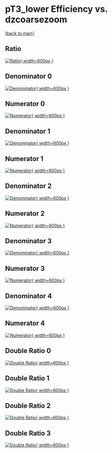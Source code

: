 # pT3_lower Efficiency vs. dzcoarsezoom

[[back to main](./)]



## Ratio

[![Ratio](../mtv/var/pT3_lower_vtr_321_1_eff_dzcoarsezoom.png){ width=600px }](../mtv/var/pT3_lower_vtr_321_1_eff_dzcoarsezoom.pdf)

## Denominator 0

[![Denominator](../mtv/den/pT3_lower_vtr_321_1_eff_dzcoarsezoom_den0.png){ width=600px }](../mtv/den/pT3_lower_vtr_321_1_eff_dzcoarsezoom_den0.pdf)

## Numerator 0

[![Numerator](../mtv/num/pT3_lower_vtr_321_1_eff_dzcoarsezoom_num0.png){ width=600px }](../mtv/num/pT3_lower_vtr_321_1_eff_dzcoarsezoom_num0.pdf)

## Denominator 1

[![Denominator](../mtv/den/pT3_lower_vtr_321_1_eff_dzcoarsezoom_den1.png){ width=600px }](../mtv/den/pT3_lower_vtr_321_1_eff_dzcoarsezoom_den1.pdf)

## Numerator 1

[![Numerator](../mtv/num/pT3_lower_vtr_321_1_eff_dzcoarsezoom_num1.png){ width=600px }](../mtv/num/pT3_lower_vtr_321_1_eff_dzcoarsezoom_num1.pdf)

## Denominator 2

[![Denominator](../mtv/den/pT3_lower_vtr_321_1_eff_dzcoarsezoom_den2.png){ width=600px }](../mtv/den/pT3_lower_vtr_321_1_eff_dzcoarsezoom_den2.pdf)

## Numerator 2

[![Numerator](../mtv/num/pT3_lower_vtr_321_1_eff_dzcoarsezoom_num2.png){ width=600px }](../mtv/num/pT3_lower_vtr_321_1_eff_dzcoarsezoom_num2.pdf)

## Denominator 3

[![Denominator](../mtv/den/pT3_lower_vtr_321_1_eff_dzcoarsezoom_den3.png){ width=600px }](../mtv/den/pT3_lower_vtr_321_1_eff_dzcoarsezoom_den3.pdf)

## Numerator 3

[![Numerator](../mtv/num/pT3_lower_vtr_321_1_eff_dzcoarsezoom_num3.png){ width=600px }](../mtv/num/pT3_lower_vtr_321_1_eff_dzcoarsezoom_num3.pdf)

## Denominator 4

[![Denominator](../mtv/den/pT3_lower_vtr_321_1_eff_dzcoarsezoom_den4.png){ width=600px }](../mtv/den/pT3_lower_vtr_321_1_eff_dzcoarsezoom_den4.pdf)

## Numerator 4

[![Numerator](../mtv/num/pT3_lower_vtr_321_1_eff_dzcoarsezoom_num4.png){ width=600px }](../mtv/num/pT3_lower_vtr_321_1_eff_dzcoarsezoom_num4.pdf)

## Double Ratio 0

[![Double Ratio](../mtv/ratio/pT3_lower_vtr_321_1_eff_dzcoarsezoom_ratio0.png){ width=600px }](../mtv/ratio/pT3_lower_vtr_321_1_eff_dzcoarsezoom_ratio0.pdf)

## Double Ratio 1

[![Double Ratio](../mtv/ratio/pT3_lower_vtr_321_1_eff_dzcoarsezoom_ratio1.png){ width=600px }](../mtv/ratio/pT3_lower_vtr_321_1_eff_dzcoarsezoom_ratio1.pdf)

## Double Ratio 2

[![Double Ratio](../mtv/ratio/pT3_lower_vtr_321_1_eff_dzcoarsezoom_ratio2.png){ width=600px }](../mtv/ratio/pT3_lower_vtr_321_1_eff_dzcoarsezoom_ratio2.pdf)

## Double Ratio 3

[![Double Ratio](../mtv/ratio/pT3_lower_vtr_321_1_eff_dzcoarsezoom_ratio3.png){ width=600px }](../mtv/ratio/pT3_lower_vtr_321_1_eff_dzcoarsezoom_ratio3.pdf)

